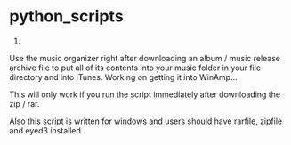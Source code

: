# python_scripts


1)

Use the music organizer right after downloading an album / music release archive
file to put all of its contents into your music folder in your file directory
and into iTunes. Working on getting it into WinAmp...

This will only work if you run the script immediately after downloading the zip / rar.

Also this script is written for windows and users should have rarfile, zipfile
 and eyed3 installed.
